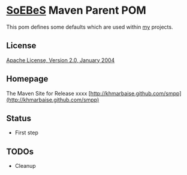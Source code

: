 [SoEBeS](http://www.soebes.de) Maven Parent POM
=======================

This pom defines some defaults which are used within [my](http://www.soebes.com) projects.

License
-------
[Apache License, Version 2.0, January 2004](http://www.apache.org/licenses/)

Homepage
--------

The Maven Site for Release xxxx [http://khmarbaise.github.com/smpp](http://khmarbaise.github.com/smpp)

Status
------
- First step

TODOs
-----
- Cleanup

